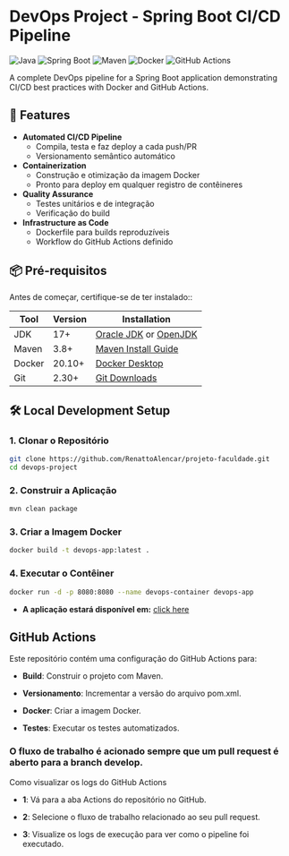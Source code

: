 # DevOps Project - Spring Boot CI/CD Pipeline  

![Java](https://img.shields.io/badge/Java-17-red?logo=openjdk)
![Spring Boot](https://img.shields.io/badge/Spring_Boot-3.1-green?logo=spring)
![Maven](https://img.shields.io/badge/Maven-3.8-blue?logo=apache-maven)
![Docker](https://img.shields.io/badge/Docker-✔-blue?logo=docker)
![GitHub Actions](https://img.shields.io/badge/GitHub_Actions-✔-2088FF?logo=github-actions)

A complete DevOps pipeline for a Spring Boot application demonstrating CI/CD best practices with Docker and GitHub Actions.

## 🚀 Features

- **Automated CI/CD Pipeline**
  - Compila, testa e faz deploy a cada push/PR
  - Versionamento semântico automático
- **Containerization**
  - Construção e otimização da imagem Docker
  - Pronto para deploy em qualquer registro de contêineres
- **Quality Assurance**
  - Testes unitários e de integração
  - Verificação do build
- **Infrastructure as Code**
  - Dockerfile para builds reproduzíveis
  - Workflow do GitHub Actions definido

## 📦 Pré-requisitos

Antes de começar, certifique-se de ter instalado::

| Tool | Version | Installation |
|------|---------|--------------|
| JDK | 17+ | [Oracle JDK](https://www.oracle.com/java/technologies/downloads/) or [OpenJDK](https://openjdk.org/install/) |
| Maven | 3.8+ | [Maven Install Guide](https://maven.apache.org/install.html) |
| Docker | 20.10+ | [Docker Desktop](https://www.docker.com/products/docker-desktop) |
| Git | 2.30+ | [Git Downloads](https://git-scm.com/downloads) |

## 🛠️ Local Development Setup

### 1. Clonar o Repositório
```bash
git clone https://github.com/RenattoAlencar/projeto-faculdade.git
cd devops-project
```
### 2. Construir a Aplicação
```bash
mvn clean package
```
### 3. Criar a Imagem Docker
```bash
docker build -t devops-app:latest .
```
### 4. Executar o Contêiner
```bash
docker run -d -p 8080:8080 --name devops-container devops-app
```
 - **A aplicação estará disponível em:**
  [click here](http://localhost:8383/register/api/v1/search/)

## GitHub Actions

Este repositório contém uma configuração do GitHub Actions para:
    
   - **Build**: Construir o projeto com Maven.
   
   - **Versionamento**: Incrementar a versão do arquivo pom.xml.

   - **Docker**: Criar a imagem Docker.

   - **Testes**: Executar os testes automatizados.

### O fluxo de trabalho é acionado sempre que um pull request é aberto para a branch develop.
Como visualizar os logs do GitHub Actions

  - **1**: Vá para a aba Actions do repositório no GitHub.

  - **2**:  Selecione o fluxo de trabalho relacionado ao seu pull request.

  - **3**:  Visualize os logs de execução para ver como o pipeline foi executado.


 




